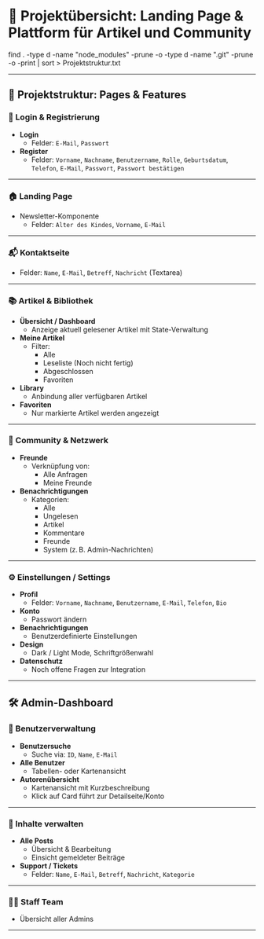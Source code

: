 # 📘 Projektübersicht: Landing Page & Plattform für Artikel und Community

find . -type d -name "node_modules" -prune -o -type d -name ".git" -prune -o -print | sort > Projektstruktur.txt

---

## 📁 Projektstruktur: Pages & Features

### 🔐 Login & Registrierung
- **Login**
  - Felder: `E-Mail`, `Passwort`
- **Register**
  - Felder: `Vorname`, `Nachname`, `Benutzername`, `Rolle`, `Geburtsdatum`, `Telefon`, `E-Mail`, `Passwort`, `Passwort bestätigen`

---

### 🏠 Landing Page
- Newsletter-Komponente
  - Felder: `Alter des Kindes`, `Vorname`, `E-Mail`

---

### 📬 Kontaktseite
- Felder: `Name`, `E-Mail`, `Betreff`, `Nachricht` (Textarea)

---

### 📚 Artikel & Bibliothek
- **Übersicht / Dashboard**
  - Anzeige aktuell gelesener Artikel mit State-Verwaltung
- **Meine Artikel**
  - Filter:
    - Alle
    - Leseliste (Noch nicht fertig)
    - Abgeschlossen
    - Favoriten
- **Library**
  - Anbindung aller verfügbaren Artikel
- **Favoriten**
  - Nur markierte Artikel werden angezeigt

---

### 👥 Community & Netzwerk
- **Freunde**
  - Verknüpfung von:
    - Alle Anfragen
    - Meine Freunde
- **Benachrichtigungen**
  - Kategorien:
    - Alle
    - Ungelesen
    - Artikel
    - Kommentare
    - Freunde
    - System (z. B. Admin-Nachrichten)

---

### ⚙️ Einstellungen / Settings
- **Profil**
  - Felder: `Vorname`, `Nachname`, `Benutzername`, `E-Mail`, `Telefon`, `Bio`
- **Konto**
  - Passwort ändern
- **Benachrichtigungen**
  - Benutzerdefinierte Einstellungen
- **Design**
  - Dark / Light Mode, Schriftgrößenwahl
- **Datenschutz**
  - Noch offene Fragen zur Integration

---

## 🛠️ Admin-Dashboard

### 👤 Benutzerverwaltung
- **Benutzersuche**
  - Suche via: `ID`, `Name`, `E-Mail`
- **Alle Benutzer**
  - Tabellen- oder Kartenansicht
- **Autorenübersicht**
  - Kartenansicht mit Kurzbeschreibung
  - Klick auf Card führt zur Detailseite/Konto

---

### 📝 Inhalte verwalten
- **Alle Posts**
  - Übersicht & Bearbeitung
  - Einsicht gemeldeter Beiträge
- **Support / Tickets**
  - Felder: `Name`, `E-Mail`, `Betreff`, `Nachricht`, `Kategorie`

---

### 🧑‍💻 Staff Team
- Übersicht aller Admins

---

